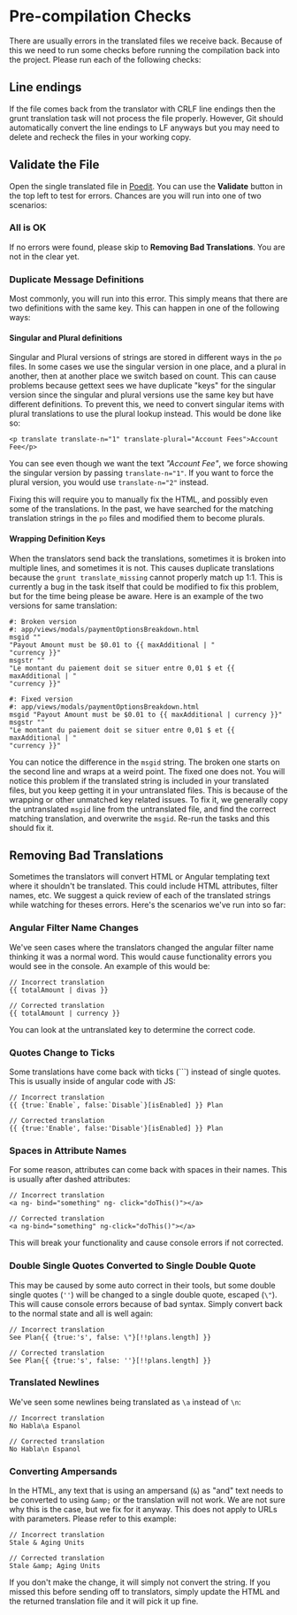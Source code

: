 # Pre-compilation Checks

There are usually errors in the translated files we receive back. Because of this we need to run some checks before running the compilation back into the project. Please run each of the following checks:

## Line endings

If the file comes back from the translator with CRLF line endings then the grunt translation task will not process the file properly.
However, Git should automatically convert the line endings to LF anyways but you may need to delete and recheck the files in your working copy.

## Validate the File

Open the single translated file in [Poedit](http://poedit.net/). You can use the __Validate__ button in the top left to test for errors. Chances are you will run into one of two scenarios:

### All is OK

If no errors were found, please skip to __Removing Bad Translations__. You are not in the clear yet.

### Duplicate Message Definitions

Most commonly, you will run into this error. This simply means that there are two definitions with the same key. This can happen in one of the following ways:

#### Singular and Plural definitions

Singular and Plural versions of strings are stored in different ways in the `po` files. In some cases we use the singular version in one place, and a plural in another, then at another place we switch based on count. This can cause problems because gettext sees we have duplicate "keys" for the singular version since the singular and plural versions use the same key but have different definitions. To prevent this, we need to convert singular items with plural translations to use the plural lookup instead. This would be done like so:

    <p translate translate-n="1" translate-plural="Account Fees">Account Fee</p>

You can see even though we want the text _"Account Fee"_, we force showing the singular version by passing `translate-n="1"`. If you want to force the plural version, you would use `translate-n="2"` instead.

Fixing this will require you to manually fix the HTML, and possibly even some of the translations. In the past, we have searched for the matching translation strings in the `po` files and modified them to become plurals.

#### Wrapping Definition Keys

When the translators send back the translations, sometimes it is broken into multiple lines, and sometimes it is not. This causes duplicate translations because the `grunt translate_missing` cannot properly match up 1:1. This is currently a bug in the task itself that could be modified to fix this problem, but for the time being please be aware. Here is an example of the two versions for same translation:

    #: Broken version
    #: app/views/modals/paymentOptionsBreakdown.html
    msgid ""
    "Payout Amount must be $0.01 to {{ maxAdditional | "
    "currency }}"
    msgstr ""
    "Le montant du paiement doit se situer entre 0,01 $ et {{ maxAdditional | "
    "currency }}"
    
    #: Fixed version
    #: app/views/modals/paymentOptionsBreakdown.html
    msgid "Payout Amount must be $0.01 to {{ maxAdditional | currency }}"
    msgstr ""
    "Le montant du paiement doit se situer entre 0,01 $ et {{ maxAdditional | "
    "currency }}"

You can notice the difference in the `msgid` string. The broken one starts on the second line and wraps at a weird point. The fixed one does not. You will notice this problem if the translated string is included in your translated files, but you keep getting it in your untranslated files. This is because of the wrapping or other unmatched key related issues. To fix it, we generally copy the untranslated `msgid` line from the untranslated file, and find the correct matching translation, and overwrite the `msgid`. Re-run the tasks and this should fix it.


## Removing Bad Translations

Sometimes the translators will convert HTML or Angular templating text where it shouldn't be translated. This could include HTML attributes, filter names, etc. We suggest a quick review of each of the translated strings while watching for theses errors. Here's the scenarios we've run into so far:

### Angular Filter Name Changes

We've seen cases where the translators changed the angular filter name thinking it was a normal word. This would cause functionality errors you would see in the console. An example of this would be:

    // Incorrect translation
    {{ totalAmount | divas }}
    
    // Corrected translation
    {{ totalAmount | currency }}

You can look at the untranslated key to determine the correct code.

### Quotes Change to Ticks

Some translations have come back with ticks (`\``) instead of single quotes. This is usually inside of angular code with JS:

    // Incorrect translation
    {{ {true:`Enable`, false:`Disable`}[isEnabled] }} Plan
    
    // Corrected translation
    {{ {true:'Enable', false:'Disable'}[isEnabled] }} Plan

### Spaces in Attribute Names

For some reason, attributes can come back with spaces in their names. This is usually after dashed attributes:

    // Incorrect translation
    <a ng- bind="something" ng- click="doThis()"></a>
    
    // Corrected translation
    <a ng-bind="something" ng-click="doThis()"></a>

This will break your functionality and cause console errors if not corrected.

### Double Single Quotes Converted to Single Double Quote

This may be caused by some auto correct in their tools, but some double single quotes (`''`) will be changed to a single double quote, escaped (`\"`). This will cause console errors because of bad syntax. Simply convert back to the normal state and all is well again:

    // Incorrect translation
    See Plan{{ {true:'s', false: \"}[!!plans.length] }}
    
    // Corrected translation
    See Plan{{ {true:'s', false: ''}[!!plans.length] }}

### Translated Newlines

We've seen some newlines being translated as `\a` instead of `\n`:

    // Incorrect translation
    No Habla\a Espanol
    
    // Corrected translation
    No Habla\n Espanol


### Converting Ampersands

In the HTML, any text that is using an ampersand (`&`) as "and" text needs to be converted to using `&amp;` or the translation will not work. We are not sure why this is the case, but we fix for it anyway. This does not apply to URLs with parameters. Please refer to this example:

    // Incorrect translation
    Stale & Aging Units
    
    // Corrected translation
    Stale &amp; Aging Units

If you don't make the change, it will simply not convert the string. If you missed this before sending off to translators, simply update the HTML and the returned translation file and it will pick it up fine.
